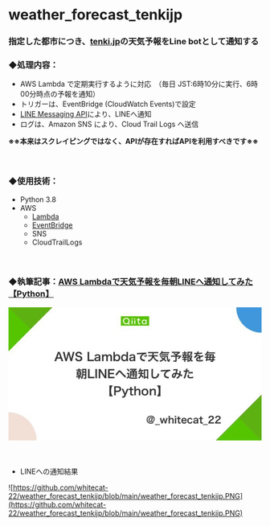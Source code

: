 # weather_forecast_tenkijp

### 指定した都市につき、[tenki.jp](https://tenki.jp/)の天気予報をLine botとして通知する


### ◆処理内容：
- AWS Lambda で定期実行するように対応　（毎日 JST:6時10分に実行、6時00分時点の予報を通知）  
- トリガーは、EventBridge (CloudWatch Events)で設定  
- [LINE Messaging API](https://developers.line.biz/ja/services/messaging-api/)により、LINEへ通知  
- ログは、Amazon SNS により、Cloud Trail Logs へ送信  

**※※本来はスクレイピングではなく、APIが存在すればAPIを利用すべきです※※**

　

### ◆使用技術：
- Python 3.8
- AWS
  - [Lambda](https://aws.amazon.com/jp/lambda/?nc2=h_ql_prod_serv_lbd)
  - [EventBridge](https://aws.amazon.com/jp/eventbridge/?nc2=h_ql_prod_serv_eb)
  - SNS
  - CloudTrailLogs

　

### ◆執筆記事：[AWS Lambdaで天気予報を毎朝LINEへ通知してみた【Python】](https://qiita.com/_whitecat_22/items/479659e59af0a3bc731c)

<a href="https://qiita.com/_whitecat_22/items/479659e59af0a3bc731c">
 <img src="https://github.com/whitecat-22/weather_forecast_tenkijp/blob/main/qiita.png">
</a>

　
 
- LINEへの通知結果

![https://github.com/whitecat-22/weather_forecast_tenkijp/blob/main/weather_forecast_tenkijp.PNG](https://github.com/whitecat-22/weather_forecast_tenkijp/blob/main/weather_forecast_tenkijp.PNG)
